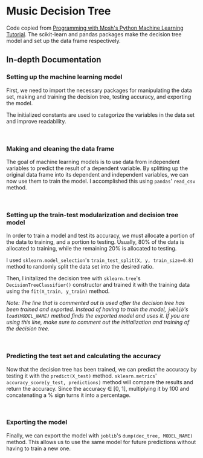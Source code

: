 # Music Decision Tree

Code copied from [Programming with Mosh's Python Machine Learning Tutorial](https://www.youtube.com/watch?v=7eh4d6sabA0). The scikit-learn and pandas packages make the decision tree model and set up the data frame respectively.

## In-depth Documentation

### Setting up the machine learning model

First, we need to import the necessary packages for manipulating the data set, making and training the decision tree, testing accuracy, and exporting the model.

The initialized constants are used to categorize the variables in the data set and improve readability.

<br>

### Making and cleaning the data frame

The goal of machine learning models is to use data from independent variables to predict the result of a dependent variable. By splitting up the original data frame into its dependent and independent variables, we can now use them to train the model. I accomplished this using `pandas`' `read_csv` method.

<br>

### Setting up the train-test modularization and decision tree model

In order to train a model and test its accuracy, we must allocate a portion of the data to training, and a portion to testing. Usually, 80% of the data is allocated to training, while the remaining 20% is allocated to testing.

I used `sklearn.model_selection`'s `train_test_split(X, y, train_size=0.8)` method to randomly split the data set into the desired ratio.

Then, I initalized the decision tree with `sklearn.tree`'s `DecisionTreeClassifier()` constructor and trained it with the training data using the `fit(X_train, y_train)` method.

*Note: The line that is commented out is used after the decision tree has been trained and exported. Instead of having to train the model, `joblib`'s `load(MODEL_NAME)` method finds the exported model and uses it. If you are using this line, make sure to comment out the initialization and training of the decision tree.*

<br>

### Predicting the test set and calculating the accuracy

Now that the decision tree has been trained, we can predict the accuracy by testing it with the `predict(X_test)` method. `sklearn.metrics`' `accuracy_score(y_test, predictions)` method will compare the results and return the accuracy. Since the accuracy ∈ [0, 1], multiplying it by 100 and concatenating a % sign turns it into a percentage.

<br>

### Exporting the model

Finally, we can export the model with `joblib`'s `dump(dec_tree, MODEL_NAME)` method. This allows us to use the same model for future predictions without having to train a new one.
